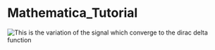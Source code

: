 # Mathematica_Tutorial
![This is the variation of the signal which converge to the dirac delta function](https://drive.google.com/file/d/1iI_vXheUGddvHh6YlOvvV5IUgLDmoFV2/view?usp=sharing)

